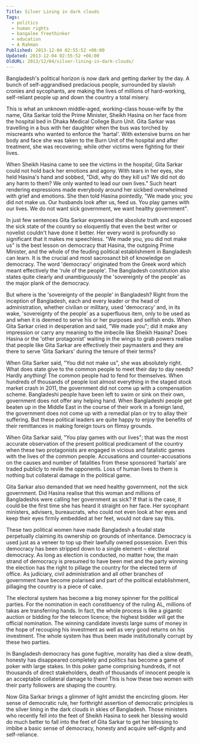 ```yaml
---
Title: Silver Lining in dark clouds
Tags:
  - politics
  - human rights
  - bangalee freethinker
  - education
  - A Rahman
Published: 2013-12-04 02:55:52 +06:00
Updated: 2013-12-04 02:55:52 +06:00
OldURL: 2013/12/04/silver-lining-in-dark-clouds/
---
```



Bangladesh's political horizon is now dark and getting darker by the day. A bunch of self-aggrandised predacious people, surrounded by slavish cronies and sycophants, are making the lives of millions of hard-working, self-reliant people up and down the country a total misery. 

This is what an unknown middle-aged, working-class house-wife by the name, Gita Sarkar told the Prime Minister, Sheikh Hasina on her face from the hospital bed in Dhaka Medical College Burn Unit. Gita Sarkar was travelling in a bus with her daughter when the bus was torched by miscreants who wanted to enforce the 'hartal'. With extensive burns on her body and face she was taken to the Burn Unit of the hospital and after treatment, she was recovering; while other victims were fighting for their lives.

When Sheikh Hasina came to see the victims in the hospital, Gita Sarkar could not hold back her emotions and agony. With tears in her eyes, she held Hasina's hand and sobbed, "Didi, why do they kill us? We did not do any harm to them? We only wanted to lead our own lives." Such heart rendering expressions made everybody around her sickbed overwhelmed with grief and emotions. She then told Hasina pointedly, "We made you; you did not make us. Our husbands look after us, feed us. You play games with our lives. We do not want sick government, we want healthy government". 

In just few sentences Gita Sarkar expressed the absolute truth and exposed the sick state of the country so eloquently that even the best writer or novelist couldn't have done it better. Her every word is profoundly so significant that it makes me speechless. "We made you, you did not make us" is the best lesson on democracy that Hasina, the outgoing Prime Minister, and the whole of the feuding political establishment in Bangladesh can learn. It is the crucial and most sacrosanct bit of knowledge on democracy. The word 'democracy' originated from the Greek word which meant effectively the 'rule of the people'. The Bangladesh constitution also states quite clearly and unambiguously the 'sovereignty of the people' as the major plank of the democracy. 

But where is the 'sovereignty of the people' in Bangladesh? Right from the inception of Bangladesh, each and every leader or the head of administration, whether civilian or military, used 'democracy' and, in its wake, 'sovereignty of the people' as a superfluous item, only to be used as and when it is deemed to serve his or her purposes and selfish ends. When Gita Sarkar cried in desperation and said, "We made you"; did it make any impression or carry any meaning to the imbecile like Sheikh Hasina? Does Hasina or the 'other protagonist' waiting in the wings to grab powers realise that people like Gita Sarkar are effectively their paymasters and they are there to serve 'Gita Sarkars' during the tenure of their terms? 

When Gita Sarker said, "You did not make us", she was absolutely right. What does state give to the common people to meet their day to day needs? Hardly anything! The common people had to fend for themselves. When hundreds of thousands of people lost almost everything in the staged stock market crash in 2011, the government did not come up with a compensation scheme. Bangladeshi people have been left to swim or sink on their own, government does not offer any helping hand. When Bangladeshi people get beaten up in the Middle East in the course of their work in a foreign land, the government does not come up with a remedial plan or try to allay their suffering. But these political leaders are quite happy to enjoy the benefits of their remittances in making foreign tours on flimsy grounds.

When Gita Sarkar said, "You play games with our lives"; that was the most accurate observation of the present political predicament of the country when these two protagonists are engaged in vicious and fatalistic games with the lives of the common people. Accusations and counter-accusations on the causes and number of fatalities from these sponsored 'hartals' are traded publicly to revile the opponents. Loss of human lives to them is nothing but collateral damage in the political game. 

Gita Sarkar also demanded that we need healthy government, not the sick government. Did Hasina realise that this woman and millions of Bangladeshis were calling her government as sick? If that is the case, it could be the first time she has heard it straight on her face. Her sycophant ministers, advisers, bureaucrats, who could not even look at her eyes and keep their eyes firmly embedded at her feet, would not dare say this. 

These two political women have made Bangladesh a feudal state perpetually claiming its ownership on grounds of inheritance. Democracy is used just as a veneer to top up their lawfully owned possession. Even this democracy has been stripped down to a single element – electoral democracy. As long as election is conducted, no matter how, the main strand of democracy is presumed to have been met and the party winning the election has the right to pillage the country for the elected term of office. As judiciary, civil administration and all other branches of government have become polarised and part of the political establishment, pillaging the country is a piece of cake.

The electoral system has become a big money spinner for the political parties. For the nomination in each constituency of the ruling AL, millions of takas are transferring hands. In fact, the whole process is like a gigantic auction or bidding for the telecom licence; the highest bidder will get the official nomination. The winning candidate invests large sums of money in the hope of recouping his investment as well as very good returns on his investment. The whole system has thus been made institutionally corrupt by these two parties.

In Bangladesh democracy has gone fugitive, morality has died a slow death, honesty has disappeared completely and politics has become a game of poker with large stakes. In this poker game comprising hundreds, if not thousands of direct stakeholders, death of thousands of innocent people is an acceptable collateral damage to them! This is how these two women with their party followers are shaping the country.
 
Now Gita Sarkar brings a glimmer of light amidst the encircling gloom. Her sense of democratic rule, her forthright assertion of democratic principles is the silver lining in the dark clouds in skies of Bangladesh. Those ministers who recently fell into the feet of Sheikh Hasina to seek her blessing would do much better to fall into the feet of Gita Sarkar to get her blessing to imbibe a basic sense of democracy, honesty and acquire self-dignity and self-reliance.   
 
 

